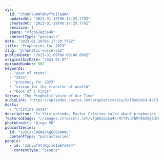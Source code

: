 ```yaml
---
sys:
  id: "5hRHF7GmWYdKVfYOilaQRn"
  updatedAt: "2023-01-19T06:17:29.779Z"
  createdAt: "2023-01-19T06:17:29.779Z"
  revision: 1
  space: "vfgh62eq5a4k"
  contentType: "podcasts"
date: "2023-01-19T06:17:29.779Z"
title: "Prophecies for 2023"
slug: "prophetic-voice-562"
publishDate: "2023-01-09T06:00:00.000Z"
originalAirDate: "2023-01-07"
episodeNumber: 562
keywords:
  - "year of reset"
  - "2023"
  - "prophecy for 2023"
  - "vision for the transfer of wealth"
  - "book of i kings"
Series: "The Prophetic Voice of Our Time"
audioLink: "https://episodes.castos.com/propheticvoice/9/f5e8da59-4b73-4b25-a8e0-423c0e44e7d3/01-07-08-23-The-Prophetic-Voice-of-our-Time-mixdown-.mp3"
hosts:
  - "Cristina Sosso"
description: "In this episode, Pastor Cristina talks about prophecies for 2023 as well as what we need to focus on and do. Let us not squander any of the time and opportunities we have been given. Many big things will happen this year, but whether you are a part of them or not is up to you and your obedience."
featuredImage: "//images.ctfassets.net/vfgh62eq5a4k/4tT4VufNRPEGV2g6dt8gXb/02dcbd76c6433eb9ef40d7faa1a5d6c6/diego-ph-vTitvl4O2kE-unsplash__1_.jpg"
photoCredit: "Diego PH"
podcastSeries:
  id: "185CxkJ9QWqYAgE86EWWOC"
  contentType: "podcastSeries"
people:
  - id: "3zLvufAtlKgiiGIaEYs4S4"
    contentType: "people"
---
```

